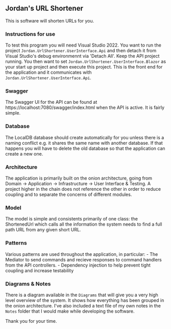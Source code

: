 ## Jordan's URL Shortener
This is software will shorten URLs for you.

### Instructions for use
To test this program you will need Visual Studio 2022. You want to run the project `Jordan.UrlShortener.UserInterface.Api` and then detach it from Visual Studio's debug environmennt via 'Detach All'. Keep the API project running. You then want to set `Jordan.UrlShortener.UserInterface.Blazor` as your start up project and then execute this project. This is the front end for the application and it communicates with `Jordan.UrlShortener.UserInterface.Api`. 

### Swagger 
The Swagger UI for the API can be found at https://localhost:7080/swagger/index.html when the API is active. It is fairly simple.

### Database
The LocalDB database should create automatically for you unless there is a naming conflict e.g. it shares the same name with another database. If that happens you will have to delete the old database so that the application can create a new one.

### Architecture
The application is primarily built on the onion architecture, going from Domain -> Application -> Infrastructure -> User Interface & Testing. A project higher in the chain does not reference the other in order to reduce coupling and to separate the concerns of different modules.

### Model
The model is simple and consistents primarily of one class: the ShortenedUrl which calls all the information the system needs to find a full path URL from any given short URL.

### Patterns
Various patterns are used throughout the application, in particular:
    - The Mediator to send commands and recieve responses to command handlers from the API controllers.
    - Dependency injection to help prevent tight coupling and increase testability
    
### Diagrams & Notes
There is a diagram available in the `Diagrams` that will give you a very high level overview of the system. It shows how everything has been grouped in the onion architecture. I've also included a text file of my own notes in the `Notes` folder that I would make while developing the software.

Thank you for your time.